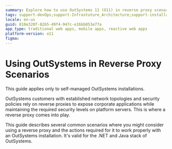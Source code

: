 ```yaml
---
summary: Explore how to use OutSystems 11 (O11) in reverse proxy scenarios for enhanced security in corporate applications.
tags: support-devOps;support-Infrastuture_Architecture;support-installation;support-Installation_Configuration;support-maintenance;support-Security
locale: en-us
guid: 810e320f-8265-49f4-947c-e16bb853e77a
app_type: traditional web apps, mobile apps, reactive web apps
platform-version: o11
figma:
---
```

# Using OutSystems in Reverse Proxy Scenarios

<div class="info" markdown="1">

This guide applies only to self-managed OutSystems installations.

</div>

OutSystems customers with established network topologies and security policies rely on reverse proxies to expose corporate applications while maintaining the required security levels on platform servers. This is where a reverse proxy comes into play.

This guide describes several common scenarios where you might consider using a reverse proxy and the actions required for it to work properly with an OutSystems installation. It's valid for the .NET and Java stack of OutSystems.
